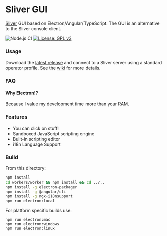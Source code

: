 # Sliver GUI

[Sliver](https://github.com/BishopFox/sliver) GUI based on Electron/Angular/TypeScript. The GUI is an alternative to the Sliver console client.

![Node.js CI](https://github.com/moloch--/sliver-gui/workflows/Node.js%20CI/badge.svg) [![License: GPL v3](https://img.shields.io/badge/License-GPLv3-blue.svg)](https://www.gnu.org/licenses/gpl-3.0)

### Usage

Download the [latest release](https://github.com/moloch--/sliver-gui/releases) and connect to a Sliver server using a standard operator profile. See the [wiki](https://github.com/moloch--/sliver-gui/wiki) for more details.

### FAQ

#### Why Electron!?

Because I value my development time more than your RAM.

### Features

* You can click on stuff!
* Sandboxed JavaScript scripting engine
* Built-in scripting editor
* i18n Language Support


### Build

From this directory:

```bash
npm install
cd workers/worker && npm install && cd ../..
npm install -g electron-packager
npm install -g @angular/cli
npm install -g ngx-i18nsupport
npm run electron:local
```

For platform specific builds use:

```
npm run electron:mac
npm run electron:windows
npm run electron:linux
```
